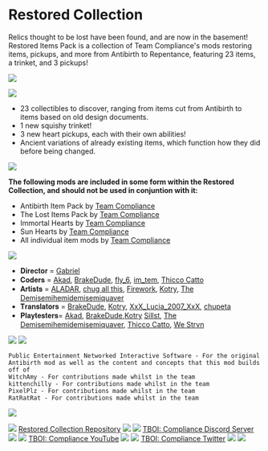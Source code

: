 # Restored Collection
Relics thought to be lost have been found, and are now in the basement! Restored Items Pack is a collection of Team Compliance's mods restoring items, pickups, and more from Antibirth to Repentance, featuring 23 items, a trinket, and 3 pickups!

![](https://i.imgur.com/fu8tO7l.png)

![](https://i.imgur.com/2nl7gVV.png)

- 23 collectibles to discover, ranging from items cut from Antibirth to items based on old design documents.
- 1 new squishy trinket!
- 3 new heart pickups, each with their own abilities!
- Ancient variations of already existing items, which function how they did before being changed.

![](https://i.imgur.com/4wDKe1V.png)

**The following mods are included in some form within the Restored Collection, and should not be used in conjuntion with it:**
- Antibirth Item Pack by [Team Compliance](https://steamcommunity.com/profiles/76561198374458982)
- The Lost Items Pack by [Team Compliance](https://steamcommunity.com/profiles/76561198374458982)
- Immortal Hearts by [Team Compliance](https://steamcommunity.com/profiles/76561198374458982)
- Sun Hearts by [Team Compliance](https://steamcommunity.com/profiles/76561198374458982)
- All individual item mods by [Team Compliance](https://steamcommunity.com/profiles/76561198374458982)

![](https://i.imgur.com/SK84PpX.png)

- 𝐃𝐢𝐫𝐞𝐜𝐭𝐨𝐫 = [Gabriel](https://steamcommunity.com/profiles/76561198170829227)
- 𝐂𝐨𝐝𝐞𝐫𝐬 = [Akad](https://steamcommunity.com/profiles/76561198858875349), [BrakeDude](https://steamcommunity.com/id/brakedude), [fly_6](https://steamcommunity.com/id/fly_6), [im_tem](https://steamcommunity.com/id/im_tem), [Thicco Catto](https://steamcommunity.com/profiles/76561198330371330)
- 𝐀𝐫𝐭𝐢𝐬𝐭𝐬 = [ALADAR](https://steamcommunity.com/profiles/76561199054232018), [chug all this](https://steamcommunity.com/id/hoofuccingboyherewego), [Firework](https://steamcommunity.com/id/Mattzilla1919), [Kotry](https://steamcommunity.com/profiles/76561198813796283), [The Demisemihemidemisemiquaver](https://steamcommunity.com/id/funnynotename)
- 𝐓𝐫𝐚𝐧𝐬𝐥𝐚𝐭𝐨𝐫𝐬 = [BrakeDude](https://steamcommunity.com/id/brakedude), [Kotry](https://steamcommunity.com/profiles/76561198813796283), [XxX_Lucia_2007_XxX](https://steamcommunity.com/id/luciaprogamer), [chupeta](https://steamcommunity.com/profiles/76561199116410592)
- 𝐏𝐥𝐚𝐲𝐭𝐞𝐬𝐭𝐞𝐫𝐬= [Akad](https://steamcommunity.com/profiles/76561198858875349),  [BrakeDude](https://steamcommunity.com/id/brakedude),[Kotry](https://steamcommunity.com/profiles/76561198813796283) [Sillst](https://steamcommunity.com/profiles/76561198374458982), [The Demisemihemidemisemiquaver](https://steamcommunity.com/id/funnynotename), [Thicco Catto](https://steamcommunity.com/profiles/76561198330371330), [We Strvn](https://steamcommunity.com/id/We_Strvn)

![](https://i.imgur.com/SlXbHql.png) ![](https://i.imgur.com/xd2eafr.png)
```
Public Entertainment Networked Interactive Software - For the original Antibirth mod as well as the content and concepts that this mod builds off of
WitchAmy - For contributions made whilst in the team
kittenchilly - For contributions made whilst in the team
PixelPlz - For contributions made whilst in the team
RatRatRat - For contributions made whilst in the team
```

![](https://i.imgur.com/EDucsdc.png)

![](https://i.imgur.com/OZNWMCq.png) [Restored Collection Repository](https://github.com/Team-Compliance/RestoredCollection) ![](https://i.imgur.com/OZNWMCq.png)
![](https://i.imgur.com/xK4Mor0.png) [TBOI: Compliance Discord Server](https://discord.gg/GdVnkV4Gwj) ![](https://i.imgur.com/xK4Mor0.png)
![](https://i.imgur.com/GmVPmG0.png) [TBOI: Compliance YouTube](https://www.youtube.com/channel/UCEdAioGltx_hOsyDW57nvSw/featured) ![](https://i.imgur.com/GmVPmG0.png)
![](https://i.imgur.com/jBFg02x.png) [TBOI: Compliance Twitter](https://twitter.com/ComplianceMods) ![](https://i.imgur.com/jBFg02x.png)
![](https://i.imgur.com/MTKQKCX.png)
